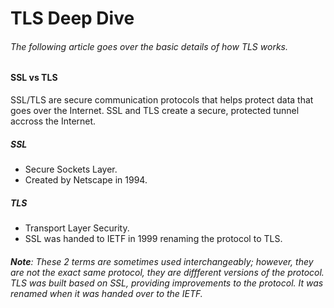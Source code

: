 # **TLS Deep Dive**

###### The following article goes over the basic details of how TLS works.

#### **SSL vs TLS**

SSL/TLS are secure communication protocols that helps protect data that goes over the Internet. SSL and TLS create a secure, protected tunnel accross the Internet.

##### **SSL**

- Secure Sockets Layer.  
- Created by Netscape in 1994.

##### **TLS**

- Transport Layer Security.  
- SSL was handed to IETF in 1999 renaming the protocol to TLS.  

###### **Note**: These 2 terms are sometimes used interchangeably; however, they are not the exact same protocol, they are diffferent versions of the protocol. TLS was built based on SSL, providing improvements to the protocol. It was renamed when it was handed over to the IETF.